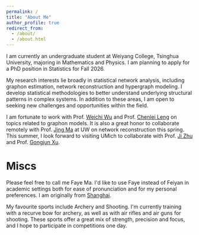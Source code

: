 ```yaml
---
permalink: /
title: "About Me"
author_profile: true
redirect_from: 
  - /about/
  - /about.html
---
```


I am currently an undergraduate student at Weiyang College, Tsinghua University, majoring in Mathematics and Physics. I am planning to apply for a PhD position in Statistics for Fall 2026.

My research interests lie broadly in statistical network analysis, including graphon estimation, network reconstruction and hypergraph modeling. I develop statistical methodologies to better understand underlying structural patterns in complex systems. In addition to these areas, I am open to seeking new challenges and opportunities within the field. 

I am fortunate to work with Prof. [Weichi Wu](https://www.stat.tsinghua.edu.cn/en/info/1023/1048.htm) and Prof. [Chenlei Leng](https://warwick.ac.uk/fac/sci/statistics/staff/academic-research/leng/) on topics related to graphon models. It is also a great honor to collaborate remotely with Prof. [Jing Ma](https://www.biostat.washington.edu/people/jing-ma) at UW on network reconstruction this spring. This summer, I look forward to visiting UMich to collaborate with Prof. [Ji Zhu](https://dept.stat.lsa.umich.edu/~jizhu/) and Prof. [Gongjun Xu](https://sites.google.com/umich.edu/gongjunxu).


# Miscs

Please feel free to call me Faye Ma. I'd like to use Faye instead of Feiyan in academic settings both for ease of pronunciation and for my personal preferences. I am originally from [Shanghai](https://en.wikipedia.org/wiki/Shanghai).

My favourite sports include Archery and Shooting. I'm currently training with a recurve bow for archery, as well as with air rifles and air guns for shooting. These sports offer a great mix of strength, precision and focus, and I hope to participate in competitions one day.
